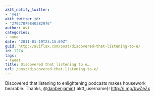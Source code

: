 ```yaml
---
aktt_notify_twitter:
- "yes"
aktt_twitter_id:
- "27927079840382976"
author: Avi
categories:
- none
date: "2011-01-19T23:15:09Z"
guid: http://aviflax.com/post/discovered-that-listening-to-e/
id: 1274
tags:
- tweet
title: Discovered that listening to e…
url: /post/discovered-that-listening-to-e/
---
```

Discovered that listening to enlightening podcasts makes housework bearable. Thanks, @[danbenjamin](http://twitter.com/danbenjamin){.aktt_username}! <a href="http://j.mp/bwZeZx" rel="nofollow">http://j.mp/bwZeZx</a>